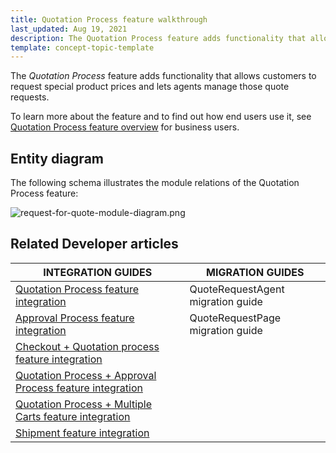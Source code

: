 ```yaml
---
title: Quotation Process feature walkthrough
last_updated: Aug 19, 2021
description: The Quotation Process feature adds functionality that allows customers to request special product prices and lets agents manage those quote requests.
template: concept-topic-template
---
```


The _Quotation Process_ feature adds functionality that allows customers to request special product prices and lets agents manage those quote requests.


To learn more about the feature and to find out how end users use it, see [Quotation Process feature overview](/docs/scos/user/features/{{page.version}}/quotation-process-feature-overview.html) for business users.


## Entity diagram

The following schema illustrates the module relations of the Quotation Process feature:

<div class="width-100">

![request-for-quote-module-diagram.png](https://spryker.s3.eu-central-1.amazonaws.com/docs/Features/Workflow+%26+Process+Management/Quotation+process+and+RFQ/Quotation+Process+%26+RFQ+Feature+Overview/request-for-quote-module-diagram.png)

</div>


## Related Developer articles

| INTEGRATION GUIDES | MIGRATION GUIDES |
|---|---|
| [Quotation Process feature integration](/docs/scos/dev/feature-integration-guides/{{page.version}}/checkout-quotation-process-feature-integration.html) | QuoteRequestAgent migration guide |
| [Approval Process feature integration](/docs/scos/dev/feature-integration-guides/{{page.version}}/approval-process-feature-integration.html) | QuoteRequestPage migration guide |
| [Checkout + Quotation process feature integration](/docs/scos/dev/feature-integration-guides/{{page.version}}/checkout-quotation-process-feature-integration.html) |  |
| [Quotation Process + Approval Process feature integration](/docs/scos/dev/feature-integration-guides/{{page.version}}/quotation-process-approval-process-feature-integration.html) |  |
| [Quotation Process + Multiple Carts feature integration](/docs/scos/dev/feature-integration-guides/{{page.version}}/quotation-process-multiple-carts-feature-integration.html) |  |
| [Shipment feature integration](/docs/scos/dev/feature-integration-guides/{{page.version}}/shipment-feature-integration.html) |  |
